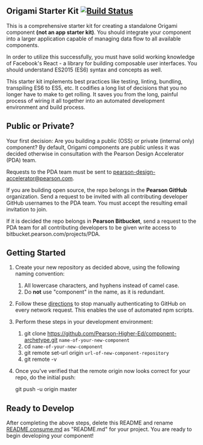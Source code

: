 ## Origami Starter Kit [![Build Status](https://travis-ci.org/Pearson-Higher-Ed/component-archetype.svg?branch=master)](https://travis-ci.org/Pearson-Higher-Ed/component-archetype)

This is a comprehensive starter kit for creating a standalone Origami component **(not an app starter kit)**. You 
should integrate your component into a larger application capable of managing data flow to all available components.

In order to utilize this successfully, you must have solid working knowledge of Facebook's React - a library for
building composable user interfaces. You should understand ES2015 (ES6) syntax and concepts as well.

This starter kit implements best practices like testing, linting, bundling, transpiling ES6 to ES5, etc. It codifies a
long list of decisions that you no longer have to make to get rolling. It saves you from the long, painful process of
wiring it all together into an automated development environment and build process.

## Public or Private?

Your first decision: Are you building a public (OSS) or private (internal only) component? By default, Origami
components are public unless it was decided otherwise in consultation with the Pearson Design Accelerator (PDA) team.

Requests to the PDA team must be sent to pearson-design-accelerator@pearson.com.

If you are building open source, the repo belongs in the **Pearson GitHub** organization. Send a request to be invited 
with all contributing developer GitHub usernames to the PDA team. You must accept the resulting email invitation to join.

If it is decided the repo belongs in **Pearson Bitbucket**, send a request to the PDA team for all contributing developers
 to be given write access to bitbucket.pearson.com/projects/PDA.

## Getting Started

1. Create your new repository as decided above, using the following naming convention:
    1. All lowercase characters, and hyphens instead of camel case.
    2. Do **not** use "component" in the name, as it is redundant.

2. Follow these [directions](https://help.github.com/articles/caching-your-github-password-in-git/#platform-all) to stop
 manually authenticating to GitHub on every network request. This enables the use of automated npm scripts.

3. Perform these steps in your development environment:  
	1. git clone https://github.com/Pearson-Higher-Ed/component-archetype.git `name-of-your-new-component`
	2. cd `name-of-your-new-component`
    3. git remote set-url origin `url-of-new-component-repository`
    4. git remote -v

4. Once you've verified that the remote origin now looks correct for your repo, do the initial push:

    git push -u origin master

## Ready to Develop

After completing the above steps, delete this README and rename [README.consume.md](README.consume.md) as "README.md" for
your project. You are ready to begin developing your component!
